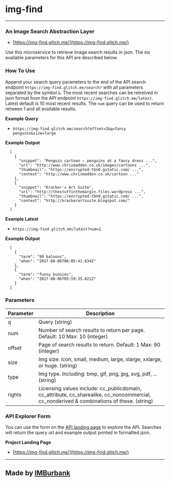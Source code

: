img-find
=========================

------------------------------

### An Image Search Abstraction Layer

* [https://img-find.glitch.me/](https://img-find.glitch.me/)

Use this microservice to retrieve image search results in json. The six available parameters for this API are described below.

### How To Use

Append your search query parameters to the end of the API search endpoint `https://img-find.glitch.me/search?`  with all parameters separated by the symbol `&`. The most recent searches can be retreived in json format from the API endpoint `https://img-find.glitch.me/latest`. Latest default is 10 most recent results. The `num` query can be used to return retween 1 and all available results.

**Example Query**

* `https://img-find.glitch.me/search?offset=2&q=fancy penguins&size=large`

**Example Output**

```
  [
    {
      "snippet": "Penguin cartoon – penguins at a fancy dress ...",
      "url": "http://www.chrismadden.co.uk/images/cartoons ...",
      "thumbnail": "https://encrypted-tbn0.gstatic.com/ ...",
      "context": "http://www.chrismadden.co.uk/cartoon ..."
    },
    {
      "snippet": "Kracker's Art Suite",
      "url": "http://thestuffinthemargin.files.wordpress ...",
      "thumbnail": "https://encrypted-tbn0.gstatic.com/ ...",
      "context": "http://krackerartsuite.blogspot.com/"
    }
  ]
```

**Example Latest**

* `https://img-find.glitch.me/latest?num=2`

**Example Output**

```
  [
    {
      "term": "99 baloons",
      "when": "2017-08-06T06:05:41.634Z"
    },
    {
      "term": "funny bunnies",
      "when": "2017-08-06T05:59:35.021Z"
    }
  ]
```

### Parameters

|Parameter    |Description             |
|-------------|------------------------|
|q            |Query (string)         |
|num |Number of search results to return per page. Default: 10 Max: 10 (integer)|
|offset       |Page of search results to return. Default: 1 Max: 90 (integer)|
|size|Img size: icon, small, medium, large, xlarge, xxlarge, or huge. (string)|
|type|Img type. Including: bmp, gif, png, jpg, svg, pdf, ... (string)|
|rights|Licensing values include: cc_publicdomain, cc_attribute, cc_sharealike, cc_noncommercial, cc_nonderived & combinations of these. (string)|

### API Explorer Form

You can use the form on the [API landing page](https://img-find.glitch.me/) to explore the API. Searches will return the query url and example output printed in formatted json.

**Project Landing Page**

* [https://img-find.glitch.me/](https://img-find.glitch.me/)

-------------------------

Made by [IMBurbank](https://fogcreek.com/)
-------------------
